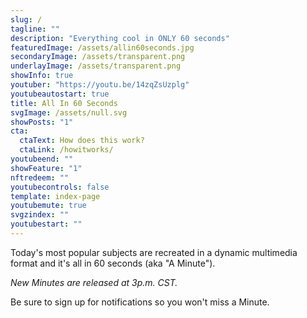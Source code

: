 ```yaml
---
slug: /
tagline: ""
description: "Everything cool in ONLY 60 seconds"
featuredImage: /assets/allin60seconds.jpg
secondaryImage: /assets/transparent.png
underlayImage: /assets/transparent.png
showInfo: true
youtuber: "https://youtu.be/14zqZsUzplg"
youtubeautostart: true
title: All In 60 Seconds
svgImage: /assets/null.svg
showPosts: "1"
cta:
  ctaText: How does this work?
  ctaLink: /howitworks/
youtubeend: ""
showFeature: "1"
nftredeem: ""
youtubecontrols: false
template: index-page
youtubemute: true
svgzindex: ""
youtubestart: ""
---
```


Today's most popular subjects are recreated in a dynamic multimedia format and it's all in 60 seconds (aka "A Minute").

<em>New Minutes are released at 3p.m. CST.</em>

Be sure to sign up for notifications so you won't miss a Minute.
